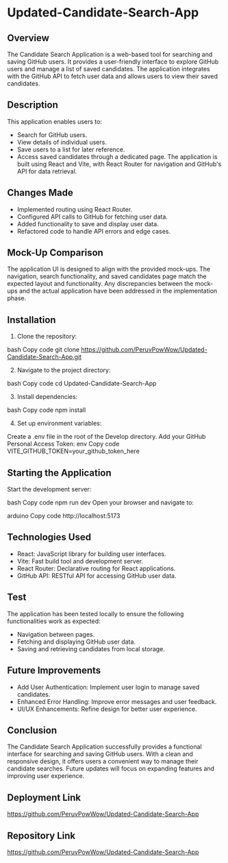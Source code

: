 # Updated-Candidate-Search-App

## Overview

The Candidate Search Application is a web-based tool for searching and saving GitHub users. It provides a user-friendly interface to explore GitHub users and manage a list of saved candidates. The application integrates with the GitHub API to fetch user data and allows users to view their saved candidates.

## Description

This application enables users to:

- Search for GitHub users.
- View details of individual users.
- Save users to a list for later reference.
- Access saved candidates through a dedicated page.
The application is built using React and Vite, with React Router for navigation and GitHub's API for data retrieval.

## Changes Made

- Implemented routing using React Router.
- Configured API calls to GitHub for fetching user data.
- Added functionality to save and display user data.
- Refactored code to handle API errors and edge cases.

## Mock-Up Comparison

The application UI is designed to align with the provided mock-ups. The navigation, search functionality, and saved candidates page match the expected layout and functionality. Any discrepancies between the mock-ups and the actual application have been addressed in the implementation phase.

## Installation

1. Clone the repository:

bash
Copy code
git clone https://github.com/PeruvPowWow/Updated-Candidate-Search-App.git

2. Navigate to the project directory:

bash
Copy code
cd Updated-Candidate-Search-App

3. Install dependencies:

bash
Copy code
npm install

4. Set up environment variables:

Create a .env file in the root of the Develop directory.
Add your GitHub Personal Access Token:
env
Copy code
VITE_GITHUB_TOKEN=your_github_token_here

## Starting the Application

Start the development server:

bash
Copy code
npm run dev
Open your browser and navigate to:

arduino
Copy code
http://localhost:5173

## Technologies Used

- React: JavaScript library for building user interfaces.
- Vite: Fast build tool and development server.
- React Router: Declarative routing for React applications.
- GitHub API: RESTful API for accessing GitHub user data.

## Test

The application has been tested locally to ensure the following functionalities work as expected:

- Navigation between pages.
- Fetching and displaying GitHub user data.
- Saving and retrieving candidates from local storage.

## Future Improvements

- Add User Authentication: Implement user login to manage saved candidates.
- Enhanced Error Handling: Improve error messages and user feedback.
- UI/UX Enhancements: Refine design for better user experience.

## Conclusion

The Candidate Search Application successfully provides a functional interface for searching and saving GitHub users. With a clean and responsive design, it offers users a convenient way to manage their candidate searches. Future updates will focus on expanding features and improving user experience.

## Deployment Link

https://github.com/PeruvPowWow/Updated-Candidate-Search-App

## Repository Link

https://github.com/PeruvPowWow/Updated-Candidate-Search-App


